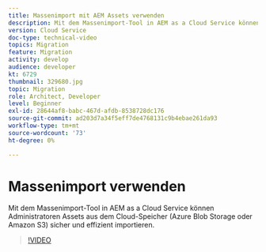 ```yaml
---
title: Massenimport mit AEM Assets verwenden
description: Mit dem Massenimport-Tool in AEM as a Cloud Service können Administratoren Assets aus dem Cloud-Speicher (Azure Blob Storage oder Amazon S3) sicher und effizient importieren.
version: Cloud Service
doc-type: technical-video
topics: Migration
feature: Migration
activity: develop
audience: developer
kt: 6729
thumbnail: 329680.jpg
topic: Migration
role: Architect, Developer
level: Beginner
exl-id: 28644af8-babc-467d-afdb-8538728dc176
source-git-commit: ad203d7a34f5eff7de4768131c9b4ebae261da93
workflow-type: tm+mt
source-wordcount: '73'
ht-degree: 0%

---
```


# Massenimport verwenden

Mit dem Massenimport-Tool in AEM as a Cloud Service können Administratoren Assets aus dem Cloud-Speicher (Azure Blob Storage oder Amazon S3) sicher und effizient importieren.

>[!VIDEO](https://video.tv.adobe.com/v/329680/?quality=12&learn=on)
